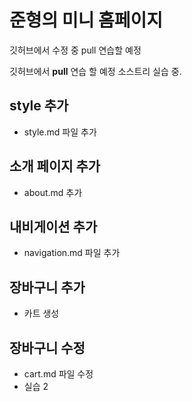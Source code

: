 # 준형의 미니 홈페이지


깃허브에서 수정 중 pull 연습할 예정


깃허브에서 **pull** 연습 할 예정
소스트리 실습 중.

## style 추가
- style.md 파일 추가

## 소개 페이지 추가
- about.md 추가

## 내비게이션 추가
- navigation.md 파일 추가

## 장바구니 추가
- 카트 생성

## 장바구니 수정
- cart.md 파일 수정
- 실습 2
